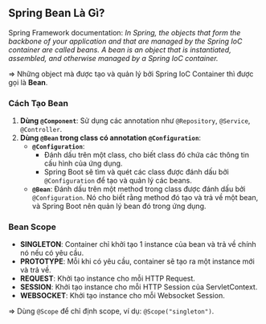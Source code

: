## Spring Bean Là Gì?

Spring Framework documentation: *In Spring, the objects that form the backbone of your application and that are managed by the Spring IoC container are called beans. A bean is an object that is instantiated, assembled, and otherwise managed by a Spring IoC container.*

=> Những object mà được tạo và quản lý bởi Spring IoC Container thì được gọi là **Bean**.

### Cách Tạo Bean
1. **Dùng `@Component`**: Sử dụng các annotation như `@Repository`, `@Service`, `@Controller`.
2. **Dùng `@Bean` trong class có annotation `@Configuration`**:
   - **`@Configuration`**:
     - Đánh dấu trên một class, cho biết class đó chứa các thông tin cấu hình của ứng dụng.
     - Spring Boot sẽ tìm và quét các class được đánh dấu bởi `@Configuration` để tạo và quản lý các beans.
   - **`@Bean`**: Đánh dấu trên một method trong class được đánh dấu bởi `@Configuration`. Nó cho biết rằng method đó tạo và trả về một bean, và Spring Boot nên quản lý bean đó trong ứng dụng.

### Bean Scope
- **SINGLETON**: Container chỉ khởi tạo 1 instance của bean và trả về chính nó nếu có yêu cầu.
- **PROTOTYPE**: Mỗi khi có yêu cầu, container sẽ tạo ra một instance mới và trả về.
- **REQUEST**: Khởi tạo instance cho mỗi HTTP Request.
- **SESSION**: Khởi tạo instance cho mỗi HTTP Session của ServletContext.
- **WEBSOCKET**: Khởi tạo instance cho mỗi Websocket Session.

=> Dùng `@Scope` để chỉ định scope, ví dụ: `@Scope("singleton")`.